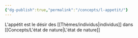 ```yaml
---
{"dg-publish":true,"permalink":"/concepts/l-appetit/"}
---
```


L'appétit est le désir des [[Thèmes/individus\|individus]] dans [[Concepts/L'état de nature\|L'état de nature]]